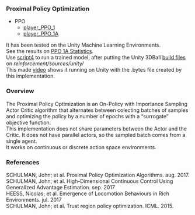 ### Proximal Policy Optimization

- PPO  
	- [player_PPO_1](../reinforcement/players/player_PPO_1.py)
	- [player_PPO_1A](../reinforcement/players/player_PPO_1A.py)

It has been tested on the Unity Machine Learning Environments.  
See the results on [PPO 1A Statistics](https://github.com/NiloFreitas/Deep-Reinforcement-Learning/tree/master/statistics/PPO%201A).  
Use [script4](../reinforcement/script4.sh) to run a trained model, after putting the Unity 3DBall [build files](https://drive.google.com/drive/folders/13_uD0QtYc8fzWaVAz5auVNzk9WQUOqi4?usp=sharing) on *reinforcement/sources/unity/*  
This made [video](https://youtu.be/0cBAjqQ8nw4) shows it running on Unity with the .bytes file created by this implementation.  

### Overview

The Proximal Policy Optimization is an On-Policy with Importance Sampling Actor Critic algorithm that alternates between colecting batches of samples and optimizing the policy by a number of epochs with a “surrogate” objective function.  
This implementation does not share parameters between the Actor and the Critic. It does not have parallel actors, so the sampled batch comes from a single agent.  
It works on continuous or discrete action space environments.  

### References

SCHULMAN, John; et al. Proximal Policy Optimization Algorithms. aug. 2017.  
SCHULMAN, John; et al. High-Dimensional Continuous Control Using Generalized Advantage Estimation. sep. 2017  
HEESS, Nicolas; et al. Emergence of Locomotion Behaviours in Rich Environments. jul. 2017  
SCHULMAN, John; et al. Trust region policy optimization. ICML. 2015.  
